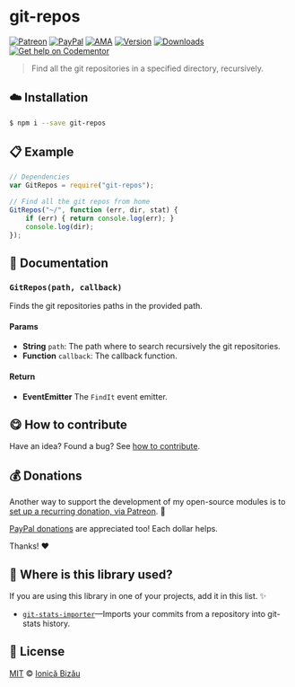 
# git-repos

 [![Patreon](https://img.shields.io/badge/Support%20me%20on-Patreon-%23e6461a.svg)][paypal-donations] [![PayPal](https://img.shields.io/badge/%24-paypal-f39c12.svg)][paypal-donations] [![AMA](https://img.shields.io/badge/ask%20me-anything-1abc9c.svg)](https://github.com/IonicaBizau/ama) [![Version](https://img.shields.io/npm/v/git-repos.svg)](https://www.npmjs.com/package/git-repos) [![Downloads](https://img.shields.io/npm/dt/git-repos.svg)](https://www.npmjs.com/package/git-repos) [![Get help on Codementor](https://cdn.codementor.io/badges/get_help_github.svg)](https://www.codementor.io/johnnyb?utm_source=github&utm_medium=button&utm_term=johnnyb&utm_campaign=github)

> Find all the git repositories in a specified directory, recursively.

## :cloud: Installation

```sh
$ npm i --save git-repos
```


## :clipboard: Example



```js
// Dependencies
var GitRepos = require("git-repos");

// Find all the git repos from home
GitRepos("~/", function (err, dir, stat) {
    if (err) { return console.log(err); }
    console.log(dir);
});
```

## :memo: Documentation


### `GitRepos(path, callback)`
Finds the git repositories paths in the provided path.

#### Params
- **String** `path`: The path where to search recursively the git repositories.
- **Function** `callback`: The callback function.

#### Return
- **EventEmitter** The `FindIt` event emitter.



## :yum: How to contribute
Have an idea? Found a bug? See [how to contribute][contributing].

## :moneybag: Donations

Another way to support the development of my open-source modules is
to [set up a recurring donation, via Patreon][patreon]. :rocket:

[PayPal donations][paypal-donations] are appreciated too! Each dollar helps.

Thanks! :heart:

## :dizzy: Where is this library used?
If you are using this library in one of your projects, add it in this list. :sparkles:


 - [`git-stats-importer`](https://github.com/IonicaBizau/git-stats-importer)—Imports your commits from a repository into git-stats history.

## :scroll: License

[MIT][license] © [Ionică Bizău][website]

[patreon]: https://www.patreon.com/ionicabizau
[paypal-donations]: https://www.paypal.com/cgi-bin/webscr?cmd=_s-xclick&hosted_button_id=RVXDDLKKLQRJW
[donate-now]: http://i.imgur.com/6cMbHOC.png

[license]: http://showalicense.com/?fullname=Ionic%C4%83%20Biz%C4%83u%20%3Cbizauionica%40gmail.com%3E%20(http%3A%2F%2Fionicabizau.net)&year=2015#license-mit
[website]: http://ionicabizau.net
[contributing]: /CONTRIBUTING.md
[docs]: /DOCUMENTATION.md
